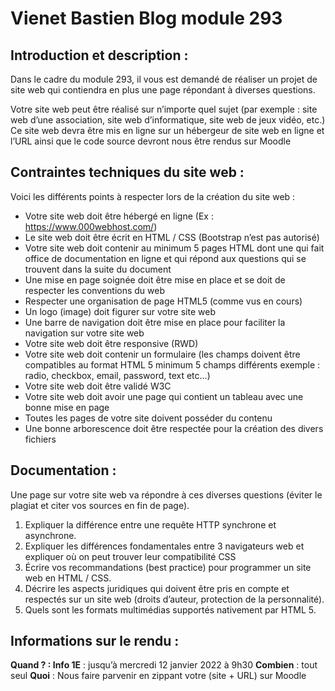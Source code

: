 # Vienet Bastien Blog module 293

## Introduction et description : 
Dans le cadre du module 293, il vous est demandé de réaliser un projet de site web qui contiendra en plus une page répondant à diverses questions. 

Votre site web peut être réalisé sur n’importe quel sujet (par exemple : site web d’une association, site web d’informatique, site web de jeux vidéo, etc.) Ce site web devra être mis en ligne sur un hébergeur de site web en ligne et l’URL ainsi que le code source devront nous être rendus sur Moodle

## Contraintes techniques du site web : 
Voici les différents points à respecter lors de la création du site web :

- Votre site web doit être hébergé en ligne (Ex : https://www.000webhost.com/)
- Le site web doit être écrit en HTML / CSS (Bootstrap n’est pas autorisé)
- Votre site web doit contenir au minimum 5 pages HTML dont une qui fait office de documentation en ligne et qui répond aux questions qui se trouvent dans la suite du document
- Une mise en page soignée doit être mise en place et se doit de respecter les conventions du web
- Respecter une organisation de page HTML5 (comme vus en cours)
- Un logo (image) doit figurer sur votre site web
- Une barre de navigation doit être mise en place pour faciliter la navigation sur votre site web
- Votre site web doit être responsive (RWD)
- Votre site web doit contenir un formulaire (les champs doivent être compatibles au format HTML 5 minimum 5 champs différents exemple : radio, checkbox, email, password, text etc…)
- Votre site web doit être validé W3C
- Votre site web doit avoir une page qui contient un tableau avec une bonne mise en page
- Toutes les pages de votre site doivent posséder du contenu
- Une bonne arborescence doit être respectée pour la création des divers fichiers

## Documentation : 
Une page sur votre site web va répondre à ces diverses questions (éviter le plagiat et citer vos sources en fin de page). 

1. Expliquer la différence entre une requête HTTP synchrone et asynchrone.
2. Expliquer les différences fondamentales entre 3 navigateurs web et expliquer où on peut trouver leur compatibilité CSS
3. Écrire vos recommandations (best practice) pour programmer un site web en HTML / CSS.
4. Décrire les aspects juridiques qui doivent être pris en compte et respectés sur un site web (droits d’auteur, protection de la personnalité).
5. Quels sont les formats multimédias supportés nativement par HTML 5.

## Informations sur le rendu :
**Quand ? : Info 1E** : jusqu’à mercredi 12 janvier 2022 à 9h30
**Combien** : tout seul
**Quoi** : Nous faire parvenir en zippant votre (site + URL) sur Moodle
